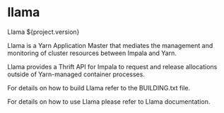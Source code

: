 # llama
Llama ${project.version}

Llama is a Yarn Application Master that mediates the management and monitoring
of cluster resources between Impala and Yarn.
  
Llama provides a Thrift API for Impala to request and release allocations 
outside of Yarn-managed container processes.

For details on how to build Llama refer to the BUILDING.txt file.

For details on how to use Llama please refer to Llama documentation.

